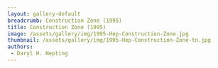 ```yaml
---
layout: gallery-default
breadcrumb: Construction Zone (1995)
title: Construction Zone (1995)
image: /assets/gallery/img/1995-Hep-Construction-Zone.jpg
thumbnail: /assets/gallery/img/1995-Hep-Construction-Zone-tn.jpg
authors:
 - Daryl H. Hepting
---
```

